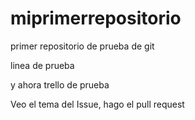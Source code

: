 # miprimerrepositorio
primer repositorio de prueba de git

linea de prueba

y ahora trello de prueba

Veo el tema del Issue, hago el pull request

